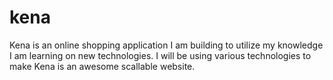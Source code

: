# kena

Kena is an online shopping application I am building to utilize my knowledge I am learning on new technologies. I will be using various technologies to make Kena is an awesome scallable website.
